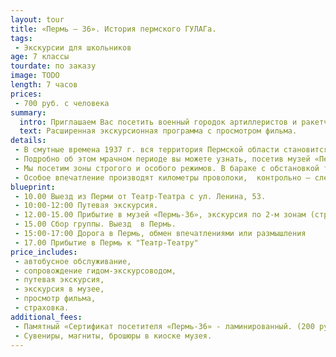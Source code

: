 ```yaml
---
layout: tour
title: «Пермь – 36». История пермского ГУЛАГа.
tags:
 - Экскурсии для школьников
age: 7 классы
tourdate: по заказу
image: TODO
length: 7 часов
prices:
 - 700 руб. с человека
summary:
  intro: Приглашаем Вас посетить военный городок артиллеристов и ракетчиков Прикамья – Звездный!
  text: Расширенная экскурсионная программа с просмотром фильма.
details:
 - В смутные времена 1937 г. вся территория Пермской области становится фактически учреждением ГУЛАГа. «Край волчих стай» - так называли заключенные Прикаье. И на это были основания – побеги из лесных лагерей были практически невозможны. У огромной части пермской интеллигенции – от инженеров до балерин и преподавателей  - в биографии вы увидите  - «был осужден», «отбывал наказание»…
 - Подробно об этом мрачном периоде вы можете узнать, посетив музей «Пермь – 36», на этой территории  в 1970-1980 –х гг. располагался лагерь для политзаключенных.
 - Мы посетим зоны строгого и особого режимов. В бараке с обстановкой тех лет рассмотри экспозицию, повествующую о судьбах узников лагеря. Также увидим шизо – штрафной изолятор, куда помещали самых «непослушных» заключенных.
 - Особое впечатление производят километры проволоки,  контрольно – следовая полоса и другие степени защиты, включая электрический ток. И, пожалуй, самое приятное ощущение – после завершения экскурсии выйти из музея «на свободу».
blueprint:
 - 10.00 Выезд из Перми от Театр-Театра с ул. Ленина, 53.  
 - 10:00-12:00 Путевая экскурсия.
 - 12.00-15.00 Прибытие в музей «Пермь-36», экскурсия по 2-м зонам (строгого и особого режима) с работниками музея, просмотр фильма.
 - 15.00 Сбор группы. Выезд  в Пермь.
 - 15:00-17:00 Дорога в Пермь, обмен впечатлениями или размышления
 - 17.00 Прибытие в Пермь к "Театр-Театру"
price_includes:
 - автобусное обслуживание,
 - сопровождение гидом-экскурсоводом,
 - путевая экскурсия,
 - экскурсия в музее,
 - просмотр фильма,
 - страховка.
additional_fees:
 - Памятный «Сертификат посетителя «Пермь-36» - ламинированный. (200 руб . – 1 человек).
 - Сувениры, магниты, брошюры в киоске музея.
---
```

